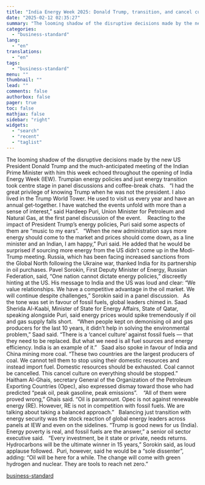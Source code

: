 ```yaml
---
title: "India Energy Week 2025: Donald Trump, transition, and cancel culture"
date: "2025-02-12 02:35:27"
summary: "The looming shadow of the disruptive decisions made by the new US President Donald Trump and the much-anticipated meeting of the Indian Prime Minister with him this week echoed throughout the opening of India Energy Week (IEW). Trumpian energy policies and just energy transition took centre stage in panel discussions..."
categories:
  - "business-standard"
lang:
  - "en"
translations:
  - "en"
tags:
  - "business-standard"
menu: ""
thumbnail: ""
lead: ""
comments: false
authorbox: false
pager: true
toc: false
mathjax: false
sidebar: "right"
widgets:
  - "search"
  - "recent"
  - "taglist"
---
```


The looming shadow of the disruptive decisions made by the new US President Donald Trump and the much-anticipated meeting of the Indian Prime Minister with him this week echoed throughout the opening of India Energy Week (IEW). Trumpian energy policies and just energy transition took centre stage in panel discussions and coffee-break chats.
 
“I had the great privilege of knowing Trump when he was not the president. I also lived in the Trump World Tower. He used to visit us every year and have an annual get-together. I have watched the events unfold with more than a sense of interest,” said Hardeep Puri, Union Minister for Petroleum and Natural Gas, at the first panel discussion of the event. 
 
Reacting to the impact of President Trump’s energy policies, Puri said some aspects of them are “music to my ears”.
 
“When the new administration says more energy should come to the market and prices should come down, as a line minister and an Indian, I am happy,” Puri said. He added that he would be surprised if sourcing more energy from the US didn’t come up in the Modi-Trump meeting. Russia, which has been facing increased sanctions from the Global North following the Ukraine war, thanked India for its partnership in oil purchases. Pavel Sorokin, First Deputy Minister of Energy, Russian Federation, said, “One nation cannot dictate energy policies,” discreetly hinting at the US. His message to India and the US was loud and clear: “We value relationships. We have a competitive advantage in the oil market. We will continue despite challenges,” Sorokin said in a panel discussion.
 
As the tone was set in favour of fossil fuels, global leaders chimed in. Saad Sherida Al-Kaabi, Minister of State for Energy Affairs, State of Qatar, speaking alongside Puri, said energy prices would spike tremendously if oil and gas supply falls short.
 
“When people kept on demonising oil and gas producers for the last 10 years, it didn’t help in solving the environmental problem,” Saad said. “There is a ‘cancel culture’ against fossil fuels — that they need to be replaced. But what we need is all fuel sources and energy efficiency. India is an example of it.”
 
Saad also spoke in favour of India and China mining more coal. “These two countries are the largest producers of coal. We cannot tell them to stop using their domestic resources and instead import fuel. Domestic resources should be exhausted. Coal cannot be cancelled. This cancel culture on everything should be stopped.” 
Haitham Al-Ghais, secretary General of the Organization of the Petroleum Exporting Countries (Opec), also expressed dismay toward those who had predicted “peak oil, peak gasoline, peak emissions”. 
 
“All of them were proved wrong,” Ghais said. “Oil is paramount. Opec is not against renewable energy (RE). However, RE is not in competition with fossil fuels. We are talking about taking a balanced approach.”
 
Balancing just transition with energy security was the stock reaction of global energy leaders across panels at IEW and even on the sidelines. “Trump is good news for us (India). Energy poverty is real, and fossil fuels are the answer,” a senior oil sector executive said.
 
“Every investment, be it state or private, needs returns. Hydrocarbons will be the ultimate winner in 15 years,” Sorokin said, as loud applause followed. 
Puri, however, said he would be a “sole dissenter”, adding: “Oil will be here for a while. The change will come with green hydrogen and nuclear. They are tools to reach net zero.”

[business-standard](https://www.business-standard.com/specials/india-energy-week/india-energy-week-2025-donald-trump-transition-and-cancel-culture-125021101692_1.html)
